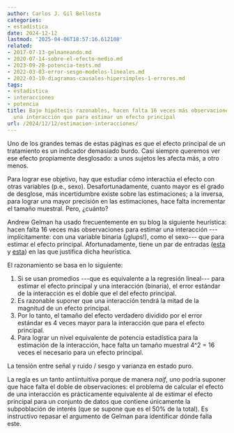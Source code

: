 ```yaml
---
author: Carlos J. Gil Bellosta
categories:
- estadística
date: 2024-12-12
lastmod: '2025-04-06T18:57:16.612108'
related:
- 2017-07-13-gelmaneando.md
- 2020-07-14-sobre-el-efecto-medio.md
- 2023-09-28-potencia-tests.md
- 2022-03-03-error-sesgo-modelos-lineales.md
- 2022-03-10-diagramas-causales-hipersimples-1-errores.md
tags:
- estadística
- interacciones
- potencia
title: Bajo hipótesis razonables, hacen falta 16 veces más observaciones para estimar
  una interacción que para estimar un efecto principal
url: /2024/12/12/estimacion-interacciones/
---
```


Uno de los grandes temas de estas páginas es que el efecto principal de un tratamiento es un indicador demasiado burdo. Casi siempre queremos ver ese efecto propiamente desglosado: a unos sujetos les afecta más, a otro menos.

Para lograr ese objetivo, hay que estudiar cómo interactúa el efecto con otras variables (p.e., sexo). Desafortunadamente, cuanto mayor es el grado de desglose, más incertidumbre existe sobre las estimaciones; a la inversa, para lograr una mayor precisión en las estimaciones, hace falta incrementar el tamaño muestral. Pero, ¿cuánto?

Andrew Gelman ha usado frecuentemente en su blog la siguiente heurística: hacen falta 16 veces más observaciones para estimar una interacción ---implícitamente: con una variable binaria (¡glups!), como el sexo--- que para estimar el efecto principal. Afortunadamente, tiene un par de entradas
([esta](https://statmodeling.stat.columbia.edu/2018/03/15/need16/) y
[esta](https://statmodeling.stat.columbia.edu/2023/11/09/you-need-16-times-the-sample-size-to-estimate-an-interaction-than-to-estimate-a-main-effect-explained/)) en las que justifica dicha heurística.

El razonamiento se basa en lo siguiente:

1. Si se usan promedios ---que es equivalente a la regresión lineal--- para estimar el efecto principal y una interacción (binaria), el error estándar de la interacción es el doble que el del efecto principal.
2. Es razonable suponer que una interacción tendrá la mitad de la magnitud de un efecto principal.
3. Por lo tanto, el tamaño del efecto verdadero dividido por el error estándar es 4 veces mayor para la interacción que para el efecto principal.
4. Para lograr un nivel equivalente de potencia estadística para la estimación de la interacción, hace falta un tamaño muestral 4^2 = 16 veces el necesario para un efecto principal.

La tensión entre señal y ruido / sesgo y varianza en estado puro.

La regla es un tanto antiintuitiva porque de manera _naif_, uno podría suponer que hace falta el doble de observaciones: el problema de calcular el efecto de una interacción es prácticamente equivalente al de estimar el efecto principal para un conjunto de datos que contiene únicamente la subpoblación de interés (que se supone que es el 50% de la total). Es instructivo repasar el argumento de Gelman para identificar dónde falla este.